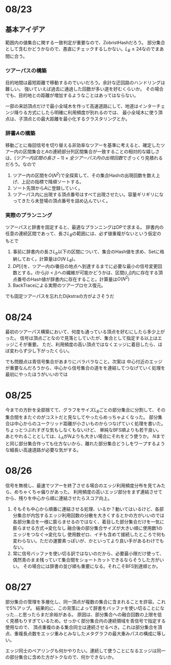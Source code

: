 # 08/23

## 基本アイデア
範囲内の値集合に関する一致判定が重要なので、ZobristHashだろう。
部分集合として含むかどうかなので、愚直にチェックするしかない。$L_B \leq 24$なのでまあ間に合う。

### ツアーパスの構築
目的地間は最短距離で移動するのでいいだろう。余計な迂回路のハンドリングは難しい。
強いていえば過去に通過した回数が多い道を好むくらいか。
その場合でも、目的地との距離が増加するようなことはあってはならない。

一部の来訪頂点だけで最小全域木を作って高速道路にして、地道はインターチェンジ降りる方式にしたら明確に利用頻度が別れるのでは、
最小全域木に使う頂点は、子頂点との最大距離を最小化するクラスタリングとか。

### 辞書$A$の構築
移動ごとに毎回信号を切り替える非効率なツアーを基準に考えると、確定したツアー内の区間集合と$A$の連続部分列区間集合が一致することの相対的な嬉しさは、$(ツアー内区間の長さ - 1) \times 全ツアーパス内の出現回数$でざっくり見積れるだろう。なので
1. ツアー内の区間を$O(N^2)$で全探索して、その集合Hashの出現回数を数え上げ、上記の指標で降順ソートする。
1. ソート先頭から$A$に登録していく。
1. ツアーパス内に出現する頂点番号はすべて出現させたい。容量ギリギリになってきたら未登場の頂点番号を詰め込んでいく。

### 実際のプランニング
ツアーパスと辞書を固定すると、最適なプランニングはDPで求まる。
辞書内の任意の連続区間であって、長さ$L_B$の範囲には、必ず値重複がないという仮定のもとで

1. 事前に辞書内の長さ$L_b$以下の区間について、集合のHash値を求め、Setに格納しておく。計算量は$O(N\ L_B)$。
1. $DP[i]$を、ツアー内の$i$番目の地点へ到達するまでに必要な最小の信号変更回数とする。$i$から$j(i<j)$への繊維が可能かどうかは、区間$(i, j]$内に存在する頂点番号のHash値が辞書内に存在すること。計算量は$O(N^2)$
1. BackTraceによる実際のツアープロセス復元。

でも固定ツアーパスを忘れたDijkstraの方がよさそうだ

# 08/24

最初のツアーパス構築において、何度も通っている頂点を好むにしたら多少上がった。
信号は頂点ごとなので見落としていたが、集合として指定する以上はエッジこそが重要。
ただ、利用頻度の高い頂点ではなくエッジに着目したら、ほぼ変わらず少し下がったくらい。

でも問題点は青信号集合があまりにバラバラなこと。次案は
中心付近のエッジが重要なんだろうから、中心から信号集合の道をを連結してつなげていく処理を最初にやったほうがいいのでは

# 08/25
今までの方針を全部捨てて、グラフをサイズ$L_B$ごとの部分集合に分割して、その集合間をまたぐのがコストだと見なしてやったらめっちゃよくなった。
部分集合は中心からのユークリッド距離が小さいものからつなげていく処理を書いた。ちょっとつぶれすぎな気もしなくもないけど、
単純なBFS順よりも若干良い。
あとやれることとしては、$L_A$が$N$よりも大きい場合にそれをどう使うか。
$N$までと同じ部分集合作っても仕方ないから、離れた部分集合どうしをワープするような細長い高速道路が必要な気がする。

# 08/26
信号を無視し、最速でツアーを終了させる場合のエッジ利用頻度分布を見てみたら、めちゃくちゃ偏りがあった。
利用頻度の高いエッジ部分をまず連結させてから、残りを中心から順に連結させたらスコア向上。

1. そもそも中心から順番に連結させる処理、いるか？動いてはいるけど、各部分集合が内包するエッジ利用回数の分散を大きくするとかの方がいいのでは
各部分集合を一様に膨らませるのではなく、着目した部分集合だけを一気に膨らませる方式→変化なし
融合後の部分集合サイズが大きい順に使用数1のエッジをつなぐ→変化なし
使用数ゼロ、イチも含めて接続したところで何も変わらない。ただの運要素っぽいが、かといってより良い手があるわけでもない。
1. 常に信号バッファを使い切る訳ではないのだから、必要最小限だけ使って、偶然青のまま残っていて集合間をショートカットできるならそうした方がいい。
その場合には辞書の並び順も重要になる。それこそBFS到達順とか。

# 08/27
部分集合の管理を多層化し、同一頂点が複数の集合に含まれることを許容。これで5%アップ。
結果的に、この背策によって辞書をバッファを使い切ることになった…と思ったらまだ余裕がある。
原因は、部分集合への融合回数の上限を低く見積もりすぎているため。せっかく部分集合内の連続領域を青信号で指定する使用なので、
頂点重複のある集合同士は連続させるべき。これは部分集合を頂点、重複長点数をエッジ重みとみなしたメタグラフの最大重みパスの構成に等しい。

エッジ同士のペアリングも何かやりたい。連続して使うことになるエッジは同一の部分集合に含めた方がトクなので、何かできないか。